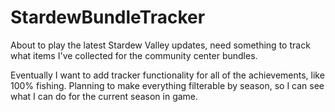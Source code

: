 # StardewBundleTracker
About to play the latest Stardew Valley updates, need something to track what items I've collected for the community center bundles.

Eventually I want to add tracker functionality for all of the achievements, like 100% fishing.  Planning to make everything filterable by season, so I can see what I can do for the current season in game.  
